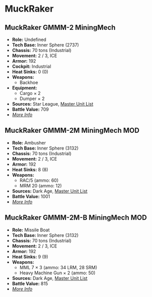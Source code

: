 # MuckRaker
## MuckRaker GMMM-2 MiningMech
- **Role:** Undefined
- **Tech Base:** Inner Sphere (2737)
- **Chassis:** 70 tons (Industrial)
- **Movement:** 2 / 3, ICE
- **Armor:** 192
- **Cockpit:** Industrial
- **Heat Sinks:** 0 (0)
- **Weapons:**
  - Backhoe
- **Equipment:**
  - Cargo × 2
  - Dumper × 2
- **Sources:** Star League, [Master Unit List](http://masterunitlist.info/Unit/Details/4220/muckraker-gmmm-2-miningmech)
- **Battle Value:** 709
- [*More Info*](muckraker/muckraker_gmmm-2_miningmech.md)

## MuckRaker GMMM-2M MiningMech MOD
- **Role:** Ambusher
- **Tech Base:** Inner Sphere (3132)
- **Chassis:** 70 tons (Industrial)
- **Movement:** 2 / 3, ICE
- **Armor:** 192
- **Heat Sinks:** 8 (8)
- **Weapons:**
  - RAC/5 (ammo: 60)
  - MRM 20 (ammo: 12)
- **Sources:** Dark Age, [Master Unit List](http://masterunitlist.info/Unit/Details/7827/muckraker-gmmm-2m-miningmech-mod)
- **Battle Value:** 1001
- [*More Info*](muckraker/muckraker_gmmm-2m_miningmech_mod.md)

## MuckRaker GMMM-2M-B MiningMech MOD
- **Role:** Missile Boat
- **Tech Base:** Inner Sphere (3132)
- **Chassis:** 70 tons (Industrial)
- **Movement:** 2 / 3, ICE
- **Armor:** 192
- **Heat Sinks:** 9 (9)
- **Weapons:**
  - MML 7 × 3 (ammo: 34 LRM, 28 SRM)
  - Heavy Machine Gun × 2 (ammo: 50)
- **Sources:** Dark Age, [Master Unit List](http://masterunitlist.info/Unit/Details/7828/muckraker-gmmm-2m-b-miningmech-mod)
- **Battle Value:** 815
- [*More Info*](muckraker/muckraker_gmmm-2m-b_miningmech_mod.md)

